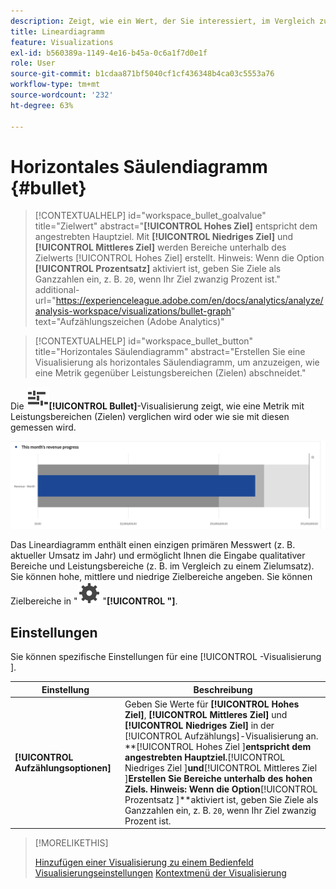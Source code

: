```yaml
---
description: Zeigt, wie ein Wert, der Sie interessiert, im Vergleich zu anderen Leistungsbereichen (Zielen) liegt oder ausfällt.
title: Lineardiagramm
feature: Visualizations
exl-id: b560389a-1149-4e16-b45a-0c6a1f7d0e1f
role: User
source-git-commit: b1cdaa871bf5040cf1cf436348b4ca03c5553a76
workflow-type: tm+mt
source-wordcount: '232'
ht-degree: 63%

---
```


# Horizontales Säulendiagramm {#bullet}

<!-- markdownlint-disable MD034 -->

>[!CONTEXTUALHELP]
>id="workspace_bullet_goalvalue"
>title="Zielwert"
>abstract="**[!UICONTROL Hohes Ziel]** entspricht dem angestrebten Hauptziel. Mit **[!UICONTROL Niedriges Ziel]** und **[!UICONTROL Mittleres Ziel]** werden Bereiche unterhalb des Zielwerts [!UICONTROL Hohes Ziel] erstellt. Hinweis: Wenn die Option **[!UICONTROL Prozentsatz]** aktiviert ist, geben Sie Ziele als Ganzzahlen ein, z. B. `20`, wenn Ihr Ziel zwanzig Prozent ist."
>additional-url="https://experienceleague.adobe.com/en/docs/analytics/analyze/analysis-workspace/visualizations/bullet-graph" text="Aufzählungszeichen (Adobe Analytics)"

<!-- markdownlint-enable MD034 -->


<!-- markdownlint-enable MD034 -->

<!-- markdownlint-disable MD034 -->

>[!CONTEXTUALHELP]
>id="workspace_bullet_button"
>title="Horizontales Säulendiagramm"
>abstract="Erstellen Sie eine Visualisierung als horizontales Säulendiagramm, um anzuzeigen, wie eine Metrik gegenüber Leistungsbereichen (Zielen) abschneidet."

<!-- markdownlint-enable MD034 -->


Die ![GraphBullet](/help/assets/icons/GraphBullet.svg)**[!UICONTROL Bullet]**-Visualisierung zeigt, wie eine Metrik mit Leistungsbereichen (Zielen) verglichen wird oder wie sie mit diesen gemessen wird.

![](assets/bullet.png)

Das Lineardiagramm enthält einen einzigen primären Messwert (z. B. aktueller Umsatz im Jahr) und ermöglicht Ihnen die Eingabe qualitativer Bereiche und Leistungsbereiche (z. B. im Vergleich zu einem Zielumsatz). Sie können hohe, mittlere und niedrige Zielbereiche angeben. Sie können Zielbereiche in &quot;![&quot; ](/help/assets/icons/Setting.svg) &quot;**[!UICONTROL &quot;]**.

## Einstellungen

Sie können spezifische Einstellungen für eine [!UICONTROL -Visualisierung ].

| Einstellung | Beschreibung |
|---|---|
| **[!UICONTROL Aufzählungsoptionen]** | Geben Sie Werte für **[!UICONTROL Hohes Ziel]**, **[!UICONTROL Mittleres Ziel]** und **[!UICONTROL Niedriges Ziel]** in der [!UICONTROL Aufzählungs]-Visualisierung an. <br/>**[!UICONTROL Hohes Ziel ]**entspricht dem angestrebten Hauptziel.**[!UICONTROL  Niedriges Ziel ]**und**[!UICONTROL  Mittleres Ziel ]**Erstellen Sie Bereiche unterhalb des hohen Ziels. Hinweis: Wenn die Option**[!UICONTROL  Prozentsatz ]**aktiviert ist, geben Sie Ziele als Ganzzahlen ein, z. B. `20`, wenn Ihr Ziel zwanzig Prozent ist. |

>[!MORELIKETHIS]
>
>[Hinzufügen einer Visualisierung zu einem Bedienfeld](/help/analysis-workspace/visualizations/freeform-analysis-visualizations.md#add-visualizations-to-a-panel)
>[Visualisierungseinstellungen](/help/analysis-workspace/visualizations/freeform-analysis-visualizations.md#settings)
>[Kontextmenü der Visualisierung](/help/analysis-workspace/visualizations/freeform-analysis-visualizations.md#context-menu)
>

